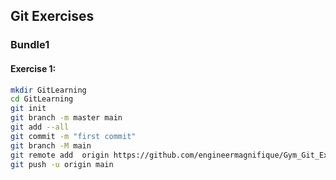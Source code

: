 ## Git Exercises

### Bundle1

#### Exercise 1:

```bash
mkdir GitLearning
cd GitLearning
git init
git branch -m master main
git add --all
git commit -m "first commit"
git branch -M main
git remote add  origin https://github.com/engineermagnifique/Gym_Git_Exercise_Solutions
git push -u origin main

```
